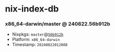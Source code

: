 # nix-index-db
### x86_64-darwin/master @ 240822.56b912b
- Nixpkgs: `master`@[`56b912b`](https://github.com/NixOS/nixpkgs/commit/56b912ba3fe9002a0cab857ff6a869789de354cb)
- Platform: `x86_64-darwin`
- Timestamp: `20240822012808`
